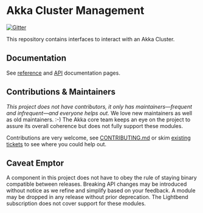 # Akka Cluster Management

[![Gitter](https://badges.gitter.im/Join%20Chat.svg)](https://gitter.im/akka/akka)

This repository contains interfaces to interact with an Akka Cluster.

Documentation
-------------

See [reference](http://developer.lightbend.com/docs/akka-cluster-management/0.1-RC1/) and [API](http://developer.lightbend.com/docs/api/akka-cluster-management/0.1-RC1/akka/cluster/http/management/index.html) documentation pages.

Contributions & Maintainers
---------------------------

*This project does not have contributors, it only has maintainers—frequent and infrequent—and everyone helps out.*
We love new maintainers as well as old maintainers. :-)
The Akka core team keeps an eye on the project to assure its overall coherence but does not fully support these modules.

Contributions are very welcome, see [CONTRIBUTING.md](https://github.com/akka/akka-cluster-management/blob/master/CONTRIBUTING.md) or skim [existing tickets](https://github.com/akka/akka-cluster-management/issues) to see where you could help out.

Caveat Emptor
-------------

A component in this project does not have to obey the rule of staying binary compatible between releases. Breaking API changes may be introduced without notice as we refine and simplify based on your feedback. A module may be dropped in any release without prior deprecation. The Lightbend subscription does not cover support for these modules.
